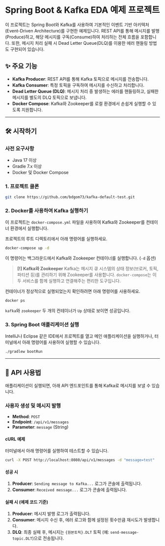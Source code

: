 # Spring Boot & Kafka EDA 예제 프로젝트

이 프로젝트는 Spring Boot와 Kafka를 사용하여 기본적인 이벤트 기반 아키텍처(Event-Driven Architecture)를 구현한 예제입니다. REST API를 통해 메시지를 발행(Produce)하고, 해당 메시지를 구독(Consume)하여 처리하는 전체 흐름을 포함합니다. 또한, 메시지 처리 실패 시 Dead Letter Queue(DLQ)를 이용한 에러 핸들링 방법도 구현되어 있습니다.

## ✨ 주요 기능

-   **Kafka Producer**: REST API를 통해 Kafka 토픽으로 메시지를 전송합니다.
-   **Kafka Consumer**: 특정 토픽을 구독하여 메시지를 수신하고 처리합니다.
-   **Dead Letter Queue (DLQ)**: 메시지 처리 중 발생하는 에러를 핸들링하고, 실패한 메시지를 별도의 DLQ 토픽으로 보냅니다.
-   **Docker Compose**: Kafka와 Zookeeper를 로컬 환경에서 손쉽게 실행할 수 있도록 지원합니다.

---

## 🛠️ 시작하기

### 사전 요구사항

-   Java 17 이상
-   Gradle 7.x 이상
-   Docker 및 Docker Compose

### 1. 프로젝트 클론

```bash
git clone https://github.com/bdgom73/kafka-default-test.git
```

### 2. Docker를 사용하여 Kafka 실행하기

이 프로젝트는 `docker-compose.yml` 파일을 사용하여 Kafka와 Zookeeper를 컨테이너 환경에서 실행합니다.

프로젝트의 루트 디렉토리에서 아래 명령어를 실행하세요.

```bash
docker-compose up -d
```

이 명령어는 백그라운드에서 Kafka와 Zookeeper 컨테이너를 실행합니다. (`-d` 옵션)

> **[!] Kafka와 Zookeeper**
> Kafka는 메시지 큐 시스템의 상태 정보(브로커, 토픽, 파티션 등)를 관리하기 위해 Zookeeper를 사용합니다. `docker-compose`는 이 두 서비스를 함께 실행하고 연결해주는 편리한 도구입니다.



컨테이너가 정상적으로 실행되었는지 확인하려면 아래 명령어를 사용하세요.

```bash
docker ps
```

`kafka`와 `zookeeper` 두 개의 컨테이너가 `Up` 상태로 보이면 성공입니다.

### 3. Spring Boot 애플리케이션 실행

IntelliJ나 Eclipse 같은 IDE에서 프로젝트를 열고 메인 애플리케이션을 실행하거나, 터미널에서 아래 명령어를 사용하여 실행할 수 있습니다.

```bash
./gradlew bootRun
```

---

## 🚀 API 사용법

애플리케이션이 실행되면, 아래 API 엔드포인트를 통해 Kafka로 메시지를 보낼 수 있습니다.

### 사용자 생성 및 메시지 발행

-   **Method**: `POST`
-   **Endpoint**: `/api/v1/messages`
-   **Parameter**: `message` (String)

#### cURL 예제

터미널에서 아래 명령어를 실행하여 테스트할 수 있습니다.

```bash
curl -X POST http://localhost:8080/api/v1/messages -d "message=test"
```

#### 성공 시
1.  **Producer**: `Sending message to Kafka...` 로그가 콘솔에 출력됩니다.
2.  **Consumer**: `Received message...` 로그가 콘솔에 출력됩니다.

#### 실패 시 (예제 코드 기준)
1.  **Producer**: 메시지 발행 로그가 출력됩니다.
2.  **Consumer**: 메시지 수신 후, 에러 로그와 함께 설정된 횟수만큼 재시도가 발생합니다.
3.  **DLQ**: 최종 실패 후, 메시지는 `{원본토픽}.DLT` 토픽 (예: `send-message-topic.DLT`)으로 전송됩니다.
